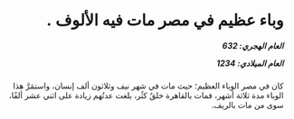 <h1 dir="rtl">وباء عظيم في مصر مات فيه الألوف .</h1>

<h5 dir="rtl">العام الهجري:  632

العام الميلادي: 1234

</h5>

<p dir="rtl">كان في مصر الوباء العظيم؛ حيث مات في شهر نيف وثلاثون ألف إنسان، واستمَرَّ هذا الوباء مدة ثلاثة أشهر، فمات بالقاهرة خلقٌ كثُر، بلغت عدتُهم زيادة على اثني عشر ألفًا، سوى من مات بالريف.</p></br>
